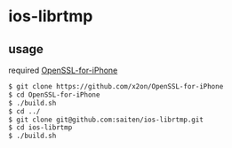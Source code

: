 # ios-librtmp

## usage

required [OpenSSL-for-iPhone](https://github.com/x2on/OpenSSL-for-iPhone)

```sh
$ git clone https://github.com/x2on/OpenSSL-for-iPhone
$ cd OpenSSL-for-iPhone
$ ./build.sh
$ cd ../
$ git clone git@github.com:saiten/ios-librtmp.git
$ cd ios-librtmp
$ ./build.sh
```
